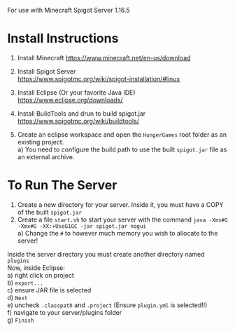 For use with Minecraft Spigot Server 1.16.5

# Install Instructions

1. Install Minecraft 
  https://www.minecraft.net/en-us/download  
2. Install Spigot Server  
  https://www.spigotmc.org/wiki/spigot-installation/#linux  
3. Install Eclipse (Or your favorite Java IDE)  
  https://www.eclipse.org/downloads/  
4. Install BuildTools and drun to build spigot.jar  
  https://www.spigotmc.org/wiki/buildtools/ 
  
5. Create an eclipse workspace and open the `HungerGames` root folder as an existing project.    
    a) You need to configure the build path to use the built `spigot.jar` file as an external archive. 

# To Run The Server  
1. Create a new directory for your server. Inside it, you must have a COPY of the built `spigot.jar`    
2. Create a file `start.sh` to start your server with the command `java -Xms#G -Xmx#G -XX:+UseG1GC -jar spigot.jar nogui`    
    a) Change the `#` to however much memory you wish to allocate to the server!    
  
Inside the server directory you must create another directory named `plugins`    
Now, inside Eclipse:     
    a) right click on project    
    b) `export...`    
    c) ensure JAR file is selected    
    d) `Next`    
    e) uncheck `.classpath` and `.project` (Ensure `plugin.yml` is selected!!)    
    f) navigate to your server/plugins folder    
    g) `Finish`    
    
    
